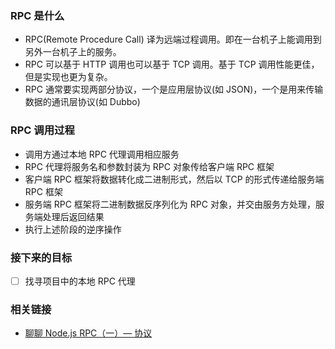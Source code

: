 ### RPC 是什么

* RPC(Remote Procedure Call) 译为远端过程调用。即在一台机子上能调用到另外一台机子上的服务。
* RPC 可以基于 HTTP 调用也可以基于 TCP 调用。基于 TCP 调用性能更佳，但是实现也更为复杂。
* RPC 通常要实现两部分协议，一个是应用层协议(如 JSON)，一个是用来传输数据的通讯层协议(如 Dubbo)

### RPC 调用过程

* 调用方通过本地 RPC 代理调用相应服务
* RPC 代理将服务名和参数封装为 RPC 对象传给客户端 RPC 框架
* 客户端 RPC 框架将数据转化成二进制形式，然后以 TCP 的形式传递给服务端 RPC 框架
* 服务端 RPC 框架将二进制数据反序列化为 RPC 对象，并交由服务方处理，服务端处理后返回结果
* 执行上述阶段的逆序操作

### 接下来的目标

- [ ] 找寻项目中的本地 RPC 代理

### 相关链接

* [聊聊 Node.js RPC（一）— 协议](https://www.yuque.com/egg/nodejs/dklip5)